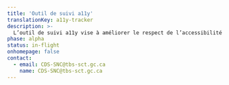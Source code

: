 ```yaml
---
title: 'Outil de suivi a11y'
translationKey: a11y-tracker
description: >-
  L’outil de suivi a11y vise à améliorer le respect de l’accessibilité au SNC en collectant et en présentant des données sur la performance des équipes de produits à ce sujet et en produisant des compte-rendus sur leur amélioration au fil du temps.
phase: alpha
status: in-flight
onhomepage: false
contact:
  - email: CDS-SNC@tbs-sct.gc.ca
    name: CDS-SNC@tbs-sct.gc.ca
---
```


